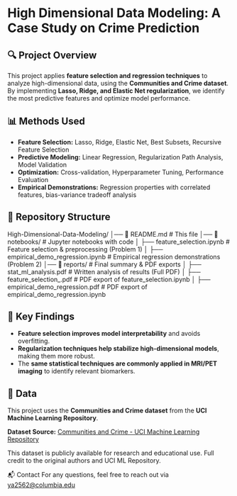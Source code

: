 # High Dimensional Data Modeling: A Case Study on Crime Prediction

## 🔍 Project Overview
This project applies **feature selection and regression techniques** to analyze high-dimensional data, using the **Communities and Crime dataset**. By implementing **Lasso, Ridge, and Elastic Net regularization**, we identify the most predictive features and optimize model performance. 

## 📊 Methods Used
- **Feature Selection:** Lasso, Ridge, Elastic Net, Best Subsets, Recursive Feature Selection
- **Predictive Modeling:** Linear Regression, Regularization Path Analysis, Model Validation
- **Optimization:** Cross-validation, Hyperparameter Tuning, Performance Evaluation
- **Empirical Demonstrations:** Regression properties with correlated features, bias-variance tradeoff analysis

## 📂 Repository Structure
High-Dimensional-Data-Modeling/
│── 📜 README.md               # This file
│── 📂 notebooks/               # Jupyter notebooks with code
│   ├── feature_selection.ipynb  # Feature selection & preprocessing (Problem 1)
│   ├── empirical_demo_regression.ipynb  # Empirical regression demonstrations (Problem 2)
│── 📂 reports/                 # Final summary & PDF exports
│   ├── stat_ml_analysis.pdf  # Written analysis of results (Full PDF)
│   ├── feature_selection_.pdf  # PDF export of feature_selection.ipynb
│   ├── empirical_demo_regression.pdf  # PDF export of empirical_demo_regression.ipynb


## 🚀 Key Findings
- **Feature selection improves model interpretability** and avoids overfitting.
- **Regularization techniques help stabilize high-dimensional models**, making them more robust.
- The **same statistical techniques are commonly applied in MRI/PET imaging** to identify relevant biomarkers.

## 📂 Data
This project uses the **Communities and Crime dataset** from the **UCI Machine Learning Repository**.

**Dataset Source:**
[Communities and Crime - UCI Machine Learning Repository](https://archive.ics.uci.edu/dataset/183/communities+and+crime)

This dataset is publicly available for research and educational use. Full credit to the original authors and UCI ML Repository.


📬 Contact
For any questions, feel free to reach out via ya2562@columbia.edu
